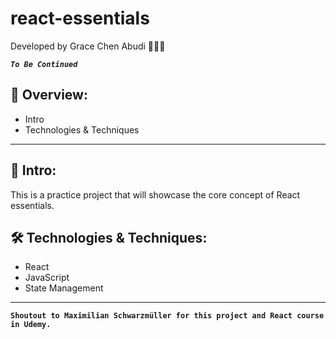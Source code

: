 # react-essentials

Developed by Grace Chen Abudi 👩🏽‍💻

**_`To Be Continued`_**

## 📢 Overview:

- Intro
- Technologies & Techniques

---

## 🔎 Intro:

This is a practice project that will showcase the core concept of React essentials.

## 🛠️ Technologies & Techniques:

- React
- JavaScript
- State Management

---

**`Shoutout to Maximilian Schwarzmüller for this project and React course in Udemy.`**
